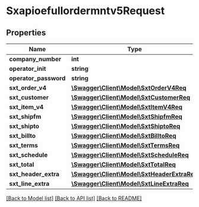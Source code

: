 # Sxapioefullordermntv5Request

## Properties
Name | Type | Description | Notes
------------ | ------------- | ------------- | -------------
**company_number** | **int** |  | [optional] 
**operator_init** | **string** |  | [optional] 
**operator_password** | **string** |  | [optional] 
**sxt_order_v4** | [**\Swagger\Client\Model\SxtOrderV4Req**](SxtOrderV4Req.md) |  | [optional] 
**sxt_customer** | [**\Swagger\Client\Model\SxtCustomerReq**](SxtCustomerReq.md) |  | [optional] 
**sxt_item_v4** | [**\Swagger\Client\Model\SxtItemV4Req**](SxtItemV4Req.md) |  | [optional] 
**sxt_shipfm** | [**\Swagger\Client\Model\SxtShipfmReq**](SxtShipfmReq.md) |  | [optional] 
**sxt_shipto** | [**\Swagger\Client\Model\SxtShiptoReq**](SxtShiptoReq.md) |  | [optional] 
**sxt_billto** | [**\Swagger\Client\Model\SxtBilltoReq**](SxtBilltoReq.md) |  | [optional] 
**sxt_terms** | [**\Swagger\Client\Model\SxtTermsReq**](SxtTermsReq.md) |  | [optional] 
**sxt_schedule** | [**\Swagger\Client\Model\SxtScheduleReq**](SxtScheduleReq.md) |  | [optional] 
**sxt_total** | [**\Swagger\Client\Model\SxtTotalReq**](SxtTotalReq.md) |  | [optional] 
**sxt_header_extra** | [**\Swagger\Client\Model\SxtHeaderExtraReq**](SxtHeaderExtraReq.md) |  | [optional] 
**sxt_line_extra** | [**\Swagger\Client\Model\SxtLineExtraReq**](SxtLineExtraReq.md) |  | [optional] 

[[Back to Model list]](../README.md#documentation-for-models) [[Back to API list]](../README.md#documentation-for-api-endpoints) [[Back to README]](../README.md)


